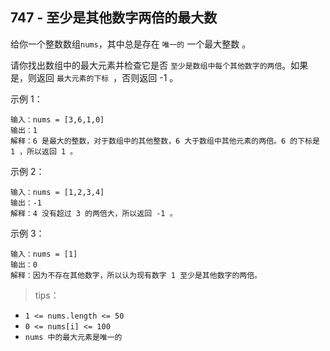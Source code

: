 ## 747 - 至少是其他数字两倍的最大数
给你一个整数数组` nums `，其中总是存在 `唯一的` 一个最大整数 。

请你找出数组中的最大元素并检查它是否 `至少是数组中每个其他数字的两倍`。如果是，则返回 `最大元素的下标 `，否则返回 -1 。

 

示例 1：
```
输入：nums = [3,6,1,0]
输出：1
解释：6 是最大的整数，对于数组中的其他整数，6 大于数组中其他元素的两倍。6 的下标是 1 ，所以返回 1 。
```
示例 2：
```
输入：nums = [1,2,3,4]
输出：-1
解释：4 没有超过 3 的两倍大，所以返回 -1 。
```
示例 3：
```
输入：nums = [1]
输出：0
解释：因为不存在其他数字，所以认为现有数字 1 至少是其他数字的两倍。
``` 

>tips：
+ `1 <= nums.length <= 50`
+ `0 <= nums[i] <= 100`
+ `nums 中的最大元素是唯一的`